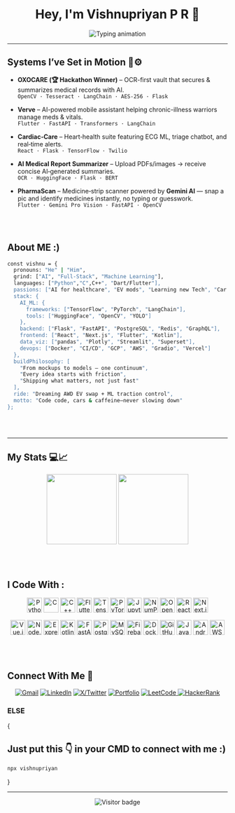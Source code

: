 <!-- ████████████████████████████████████████████████████████████ -->
<!-- 🤖 WELCOME TO MY GITHUB PROFILE README (auto-generated)     -->
<!-- ████████████████████████████████████████████████████████████ -->

<!-- Vishnupriyan P R's GitHub Profile README -->

<h1 align="center">Hey, I'm Vishnupriyan P R 👋</h1>

<p align="center">
  <img src="https://readme-typing-svg.demolab.com?font=JetBrains+Mono&size=22&pause=1000&color=36BCF7&center=true&vCenter=true&width=850&lines=AI+Engineer+%7C+Tech+Builder+%7C+Gamer+%7C+Car+Nerd;Code%2C+cars%2C+and+caffeine+kept+me+going.+I+just+never+slowed+down;Building+Bold+Projects+With+Purpose.;Turning+AI+Concepts+Into+Impact.;Fueled+by+Curiosity+%2B+Code+%2B+Clean+Designs" alt="Typing animation" />
</p>



---

## Systems I’ve Set in Motion 🚀⚙️ 

- **OXOCARE (🏆 Hackathon Winner)** – OCR-first vault that secures & summarizes medical records with AI.  
  `OpenCV · Tesseract · LangChain · AES-256 · Flask`
  
- **Verve** – AI-powered mobile assistant helping chronic-illness warriors manage meds & vitals.  
  `Flutter · FastAPI · Transformers · LangChain`

- **Cardiac‑Care** – Heart‑health suite featuring ECG ML, triage chatbot, and real‑time alerts.  
  `React · Flask · TensorFlow · Twilio`

- **AI Medical Report Summarizer** – Upload PDFs/images → receive concise AI‑generated summaries.  
  `OCR · HuggingFace · Flask · BERT`

- **PharmaScan** –  Medicine‑strip scanner powered by **Gemini AI** — snap a pic and identify medicines instantly, no typing or guesswork.  
  `Flutter · Gemini Pro Vision · FastAPI · OpenCV`


<p></p>
<br>
</br>

##  About ME :) 

```bash
const vishnu = {
  pronouns: "He" | "Him",
  grind: ["AI", "Full‑Stack", "Machine Learning"],
  languages: ["Python","C",C++", "Dart/Flutter"],
  passions: ["AI for healthcare", "EV mods", "Learning new Tech", "Car Tech"],
  stack: {
    AI_ML: {
      frameworks: ["TensorFlow", "PyTorch", "LangChain"],
      tools: ["HuggingFace", "OpenCV", "YOLO"]
    },
    backend: ["Flask", "FastAPI", "PostgreSQL", "Redis", "GraphQL"],
    frontend: ["React", "Next.js", "Flutter", "Kotlin"],
    data_viz: ["pandas", "Plotly", "Streamlit", "Superset"],
    devops: ["Docker", "CI/CD", "GCP", "AWS", "Gradio", "Vercel"]
  },
  buildPhilosophy: [
    "From mockups to models — one continuum",
    "Every idea starts with friction",
    "Shipping what matters, not just fast"
  ],
  ride: "Dreaming AWD EV swap + ML traction control",
  motto: "Code code, cars & caffeine—never slowing down"
};

```
<br></br>



---



## My Stats 💻📈

<p align="center">
  <img src="https://github-readme-stats.vercel.app/api?username=vishnupriyanpr183207&show_icons=true&theme=radical&count_private=true" height="160" />
  <img src="https://streak-stats.demolab.com?user=vishnupriyanpr183207&theme=radical&hide_border=true" height="160" />

  

</p>

<br></br>



<h2 align="left"> I Code With : </h2>

<p align="center">
  <img src="https://cdn.jsdelivr.net/gh/devicons/devicon/icons/python/python-original.svg" height="34" alt="Python" />
  <img src="https://cdn.jsdelivr.net/gh/devicons/devicon/icons/c/c-original.svg" height="34" alt="C" />
  <img src="https://cdn.jsdelivr.net/gh/devicons/devicon/icons/cplusplus/cplusplus-original.svg" height="34" alt="C++" />
  <img src="https://cdn.jsdelivr.net/gh/devicons/devicon/icons/flutter/flutter-original.svg" height="34" alt="Flutter" />
  <img src="https://cdn.jsdelivr.net/gh/devicons/devicon/icons/tensorflow/tensorflow-original.svg" height="34" alt="TensorFlow" />
  <img src="https://cdn.jsdelivr.net/gh/devicons/devicon/icons/pytorch/pytorch-original.svg" height="34" alt="PyTorch" />
  <img src="https://cdn.jsdelivr.net/gh/devicons/devicon/icons/jupyter/jupyter-original.svg" height="34" alt="Jupyter" />
  <img src="https://cdn.jsdelivr.net/gh/devicons/devicon/icons/numpy/numpy-original.svg" height="34" alt="NumPy" />
  <img src="https://cdn.jsdelivr.net/gh/devicons/devicon/icons/opencv/opencv-original.svg" height="34" alt="OpenCV" />
  <img src="https://cdn.jsdelivr.net/gh/devicons/devicon/icons/react/react-original.svg" height="34" alt="React" />
  <img src="https://cdn.jsdelivr.net/gh/devicons/devicon/icons/nextjs/nextjs-original.svg" height="34" alt="Next.js" />

</p>
<p align="center">
  <img src="https://cdn.jsdelivr.net/gh/devicons/devicon/icons/vuejs/vuejs-original.svg" height="34" alt="Vue.js" />
  <img src="https://cdn.jsdelivr.net/gh/devicons/devicon/icons/nodejs/nodejs-original.svg" height="34" alt="Node.js" />
  <img src="https://cdn.jsdelivr.net/gh/devicons/devicon/icons/express/express-original.svg" height="34" alt="Express.js" />
  <img src="https://cdn.jsdelivr.net/gh/devicons/devicon/icons/kotlin/kotlin-original.svg" height="34" alt="Kotlin" />
  <img src="https://cdn.jsdelivr.net/gh/devicons/devicon/icons/fastapi/fastapi-original.svg" height="34" alt="FastAPI" />
  <img src="https://cdn.jsdelivr.net/gh/devicons/devicon/icons/postgresql/postgresql-original.svg" height="34" alt="PostgreSQL" />
  <img src="https://cdn.jsdelivr.net/gh/devicons/devicon/icons/mysql/mysql-original.svg" height="34" alt="MySQL" />
  <img src="https://cdn.jsdelivr.net/gh/devicons/devicon/icons/firebase/firebase-plain.svg" height="34" alt="Firebase" />
  <img src="https://cdn.jsdelivr.net/gh/devicons/devicon/icons/docker/docker-original.svg" height="34" alt="Docker" />
  <img src="https://cdn.jsdelivr.net/gh/devicons/devicon/icons/github/github-original.svg" height="34" alt="GitHub" />
  <img src="https://cdn.jsdelivr.net/gh/devicons/devicon/icons/java/java-original.svg" height="34" alt="Java" />
  <img src="https://cdn.jsdelivr.net/gh/devicons/devicon/icons/androidstudio/androidstudio-original.svg" height="34" alt="Android Studio" />
  <img width="34" height="34" alt="AWS" src="https://github.com/user-attachments/assets/1ef431db-914d-4ed2-865d-e440772ffc66" />
</p>



<br></br>





##  Connect With Me 🤝

<p align="center">
  <a href="mailto:priyanv@gmail.com"><img src="https://img.shields.io/badge/Gmail-D14836?style=for-the-badge&logo=gmail&logoColor=white" alt="Gmail" /></a>
  <a href="https://www.linkedin.com/in/vishnupriyan-p-r"><img src="https://img.shields.io/badge/LinkedIn-0077B5?style=for-the-badge&logo=linkedin&logoColor=white" alt="LinkedIn" /></a>
  <a href="https://twitter.com/vishnupriyanpr"><img src="https://img.shields.io/badge/X-000000?style=for-the-badge&logo=twitter&logoColor=white" alt="X/Twitter" /></a>
  <a href="https://vishnupriyan.dev"><img src="https://img.shields.io/badge/Portfolio-Coming_Soon-black?style=for-the-badge&logo=vercel" alt="Portfolio" /></a>

  <a href="https://leetcode.com/u/jTixpIbM2z/">
    <img src="https://img.shields.io/badge/LeetCode-FFA116?style=for-the-badge&logo=leetcode&logoColor=white" alt="LeetCode" />
  </a>
  <a href="https://www.hackerrank.com/vishnupriyan_pr2">
    <img src="https://img.shields.io/badge/HackerRank-2EC866?style=for-the-badge&logo=HackerRank&logoColor=white" alt="HackerRank" />
  </a>

</p>

### ELSE
{

## Just put this 👇 in your CMD to connect with me :)
```bash
npx vishnupriyan
```

}
<p></p>
<p></p>




---

<!-- Banner placeholder -->
<!-- ![Banner](link-to-your-banner.png) -->

<p align="center">
  <img src="https://visitor-badge.laobi.icu/badge?page_id=vishnupriyanpr183207.readme" alt="Visitor badge"/>

  
</p>
